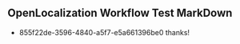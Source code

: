 ## OpenLocalization Workflow Test MarkDown
* 855f22de-3596-4840-a5f7-e5a661396be0 thanks!

<!--HONumber=Jul16_HO3-->


